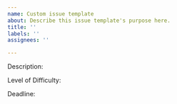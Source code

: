 ```yaml
---
name: Custom issue template
about: Describe this issue template's purpose here.
title: ''
labels: ''
assignees: ''

---
```


Description:

Level of Difficulty:

Deadline:
